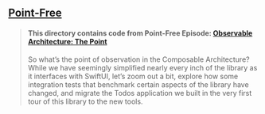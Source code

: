 ## [Point-Free](https://www.pointfree.co)

> #### This directory contains code from Point-Free Episode: [Observable Architecture: The Point](https://www.pointfree.co/episodes/ep266-observable-architecture-the-point)
>
> So what’s the point of observation in the Composable Architecture? While we have seemingly simplified nearly every inch of the library as it interfaces with SwiftUI, let’s zoom out a bit, explore how some integration tests that benchmark certain aspects of the library have changed, and migrate the Todos application we built in the very first tour of this library to the new tools.

